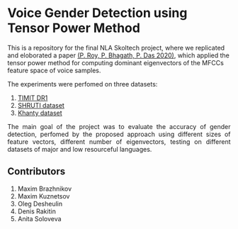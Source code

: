 # Voice Gender Detection using Tensor Power Method

This is a repository for the final NLA Skoltech project, where we replicated and eloborated a paper [(P. Roy, P. Bhagath, P. Das 2020)](https://www.aclweb.org/anthology/2020.sltu-1.29.pdf), which applied the tensor power method for computing dominant eigenvectors of the MFCCs feature space of voice samples.

The experiments were perfomed on three datasets: 
1. [TIMIT DR1](http://people.cs.uchicago.edu/~dinoj/projects/speechframesdr1.html)
2. [SHRUTI dataset](https://cse.iitkgp.ac.in/~pabitra/shruti_corpus.html)
3. [Khanty dataset](https://github.com/aniton/MMODA_NLA_Project/tree/main/Khanty_data)

<p align="justify">
The main goal of the project was to evaluate the accuracy of gender detection, perfomed by the proposed approach using different sizes of feature vectors, different number of eigenvectors, testing on different datasets of major and low resourceful languages.
</p>

## Contributors
1. Maxim Brazhnikov 
2. Maxim Kuznetsov
3. Oleg Desheulin
4. Denis Rakitin
5. Anita Soloveva

